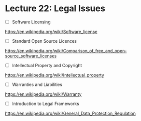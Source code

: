 # Lecture 22: Legal Issues

- [ ] Software Licensing

https://en.wikipedia.org/wiki/Software_license

- [ ] Standard Open Source Licences

https://en.wikipedia.org/wiki/Comparison_of_free_and_open-source_software_licenses

- [ ] Intellectual Property and Copyright

https://en.wikipedia.org/wiki/Intellectual_property

- [ ] Warranties and Liabilities

https://en.wikipedia.org/wiki/Warranty

- [ ] Introduction to Legal Frameworks

https://en.wikipedia.org/wiki/General_Data_Protection_Regulation